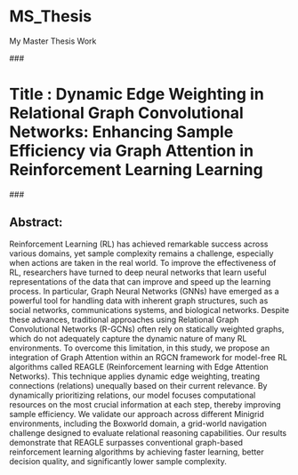 # MS_Thesis
My Master Thesis Work

###<h1>Title : Dynamic Edge Weighting in Relational Graph Convolutional Networks: Enhancing Sample Efficiency via Graph Attention in Reinforcement Learning Learning</h1>

###<h2>Abstract:</h2>

Reinforcement Learning (RL) has achieved remarkable success across various domains, yet sample complexity remains a challenge, especially when actions are taken in the
real world. To improve the effectiveness of RL, researchers have turned to deep neural networks that learn useful representations of the data that can improve and speed up the learning process. In particular, Graph Neural Networks (GNNs) have emerged as a powerful tool
for handling data with inherent graph structures, such as social networks, communications systems, and biological networks. Despite these advances, traditional approaches using Relational Graph Convolutional Networks (R-GCNs) often rely on statically weighted graphs,
which do not adequately capture the dynamic nature of many RL environments. To overcome this limitation, in this study, we propose an integration of Graph Attention within an RGCN framework for model-free RL algorithms called REAGLE (Reinforcement learning with Edge Attention Networks). This technique applies dynamic edge weighting, treating connections (relations) unequally based on their current relevance. By dynamically prioritizing relations, our model focuses computational resources on the most crucial information at each step, thereby improving sample efficiency. We validate our approach across different Minigrid environments, including the Boxworld domain, a grid-world navigation challenge designed to evaluate relational reasoning capabilities. Our results demonstrate that REAGLE surpasses conventional graph-based reinforcement learning algorithms by achieving faster learning, better decision quality, and significantly lower sample complexity.



